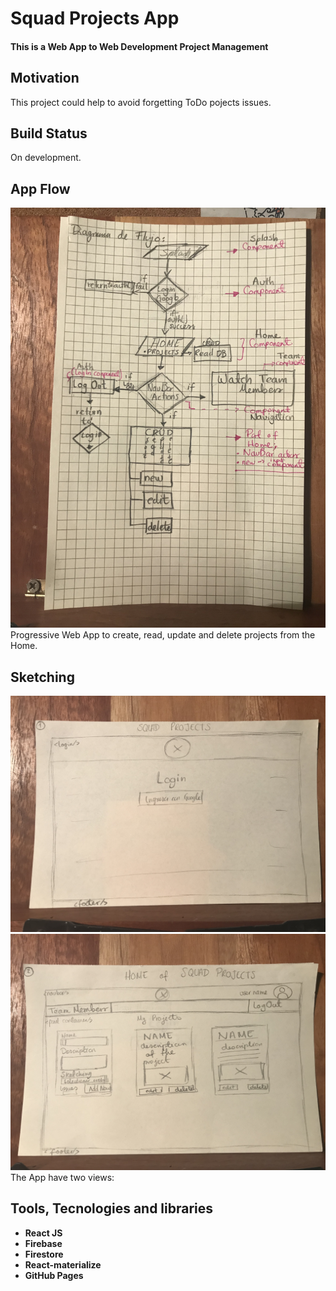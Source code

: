 # Squad Projects App

#### This is a Web App to Web Development Project Management

## Motivation

This project could help to avoid forgetting ToDo pojects issues.

## Build Status

On development.

## App Flow

![Squad Projects App Flow](https://raw.githubusercontent.com/VaniushaR/projectJT/Auth/src/Assets/Documentation/App%20Flow.JPG)
Progressive Web App to create, read, update and delete projects from the Home.

## Sketching

![Squad Projects App Sketching View 1](https://raw.githubusercontent.com/VaniushaR/projectJT/Auth/src/Assets/Documentation/Sketching%20Vista%201.jpg)
![Squad Projects App Sketching View 2](https://raw.githubusercontent.com/VaniushaR/projectJT/Auth/src/Assets/Documentation/Sketching%20Vista%202.jpg)
The App have two views:

## Tools, Tecnologies and libraries

- **React JS**
- **Firebase**
- **Firestore**
- **React-materialize**
- **GitHub Pages**
